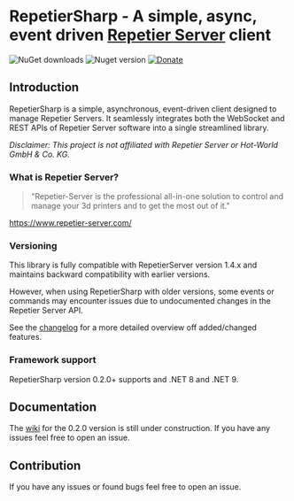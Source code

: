 # RepetierSharp - A simple, async, event driven [Repetier Server](https://www.repetier-server.com/ "Repetier Server") client

![NuGet downloads](https://img.shields.io/nuget/dt/RepetierSharp)
![Nuget version](https://img.shields.io/nuget/v/RepetierSharp)
[![Donate](https://img.shields.io/badge/Donate-PayPal-green.svg)](https://www.paypal.com/donate/?hosted_button_id=9DEWUBKE4YT3S)

## Introduction

RepetierSharp is a simple, asynchronous, event-driven client designed to manage Repetier Servers. It seamlessly integrates both the WebSocket and REST APIs of Repetier Server software into a single streamlined library.

*Disclaimer: This project is not affiliated with Repetier Server or Hot-World GmbH & Co. KG.*

### What is Repetier Server?

> "Repetier-Server is the professional all-in-one solution to control and manage your 3d printers and to get the most
> out of it."

https://www.repetier-server.com/

### Versioning

This library is fully compatible with RepetierServer version 1.4.x and maintains backward compatibility with earlier versions. 

However, when using RepetierSharp with older versions, some events or commands may encounter issues due to undocumented changes in the Repetier Server API.

See the [changelog](Changelog.md) for a more detailed overview off added/changed features.

### Framework support

RepetierSharp version 0.2.0+ supports and .NET 8 and .NET 9.

## Documentation

The [wiki](https://github.com/Z0rdak/RepetierSharp/wiki) for the 0.2.0 version is still under construction.  If you have any issues feel free to open an issue.

## Contribution

If you have any issues or found bugs feel free to open an issue.
